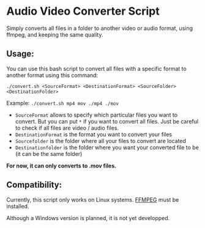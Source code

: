 # Audio Video Converter Script
Simply converts all files in a folder to another video or audio format, using ffmpeg, and keeping the same quality.

## Usage:
You can use this bash script to convert all files with a specific format to another format using this command:

`./convert.sh <SourceFormat> <DestinationFormat> <SourceFolder> <DestinationFolder>`

Example: `./convert.sh mp4 mov ./mp4 ./mov`

* `SourceFormat` allows to specify which particular files you want to convert. But you can put `*` if you want to convert all files. Just be careful to check if all files are video / audio files.
* `DestinationFormat` is the format you want to convert your files
* `Sourcefolder` is the folder where all your files to convert are located
* `Destinationfolder` is the folder where you want your converted file to be (it can be the same folder)

**For now, it can only converts to .mov files.**

## Compatibility:
Currently, this script only works on Linux systems. [FFMPEG](https://ffmpeg.org/) must be installed.

Although a Windows version is planned, it is not yet developped.
